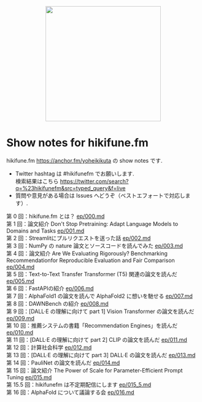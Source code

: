 <p align="center">
<img src="images/cover_image.png" width="300">
</p>

# Show notes for hikifune.fm
hikifune.fm https://anchor.fm/yoheikikuta の show notes です.

- Twitter hashtag は #hikifunefm でお願いします.  
  検索結果はこちら https://twitter.com/search?q=%23hikifunefm&src=typed_query&f=live
- 質問や意見がある場合は Issues へどうぞ（ベストエフォートで対応します）.

第 0 回：hikifune.fm とは？ [ep/000.md](ep/000.md)  
第 1 回：論文紹介 Don't Stop Pretraining: Adapt Language Models to Domains and Tasks [ep/001.md](ep/001.md)  
第 2 回：Streamlitにプルリクエストを送った話 [ep/002.md](ep/002.md)  
第 3 回：NumPy の nature 論文とソースコードを読んでみた [ep/003.md](ep/003.md)  
第 4 回：論文紹介 Are We Evaluating Rigorously? Benchmarking Recommendationfor Reproducible Evaluation and Fair Comparison [ep/004.md](ep/004.md)  
第 5 回：Text-to-Text Transfer Transformer (T5) 関連の論文を読んだ [ep/005.md](ep/005.md)  
第 6 回：FastAPIの紹介 [ep/006.md](ep/006.md)  
第 7 回：AlphaFold1 の論文を読んで AlphaFold2 に想いを馳せる [ep/007.md](ep/007.md)  
第 8 回：DAWNBench の紹介 [ep/008.md](ep/008.md)  
第 9 回：[DALL·E の理解に向けて part 1] Vision Transformer の論文を読んだ [ep/009.md](ep/009.md)  
第 10 回：推薦システムの書籍「Recommendation Engines」を読んだ [ep/010.md](ep/010.md)  
第 11 回：[DALL·E の理解に向けて part 2] CLIP の論文を読んだ [ep/011.md](ep/011.md)  
第 12 回：計算社会科学 [ep/012.md](ep/012.md)  
第 13 回：[DALL·E の理解に向けて part 3] DALL·E の論文を読んだ [ep/013.md](ep/013.md)  
第 14 回：PauliNet の論文を読んだ [ep/014.md](ep/014.md)  
第 15 回：論文紹介 The Power of Scale for Parameter-Efficient Prompt Tuning [ep/015.md](ep/015.md)  
第 15.5 回：hikifunefm は不定期配信にします [ep/015_5.md](ep/015_5.md)  
第 16 回：AlphaFold について議論する会 [ep/016.md](ep/016.md)  
